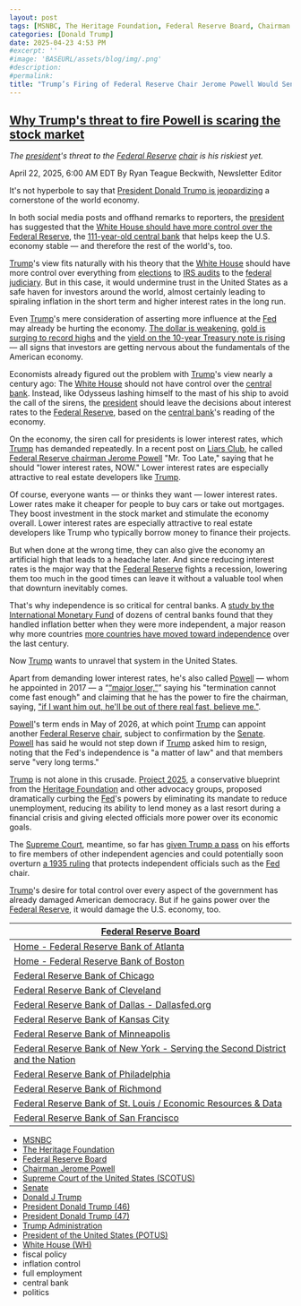 ```yaml
---
layout: post
tags: [MSNBC, The Heritage Foundation, Federal Reserve Board, Chairman Jerome Powell, Supreme Court of the United States (SCOTUS), Senate, Donald J Trump, President Donald Trump (46), President Donald Trump (47), Trump Administration, President of the United States (POTUS), White House (WH), fiscal policy, inflation control, full employment, central bank, politics]
categories: [Donald Trump]
date: 2025-04-23 4:53 PM
#excerpt: ''
#image: 'BASEURL/assets/blog/img/.png'
#description:
#permalink:
title: "Trump’s Firing of Federal Reserve Chair Jerome Powell Would Send Economies Around the World 🌎 Into a Nosedive"
---
```


## [Why Trump's threat to fire Powell is scaring the stock market](https://www.msnbc.com/opinion/msnbc-opinion/trump-fire-powell-federal-reserve-stock-market-rcna202154)

*The [president](https://www.whitehouse.gov/)'s threat to the [Federal Reserve](https://www.federalreserve.gov/) [chair](https://www.federalreserve.gov/aboutthefed/bios/board/powell.htm) is his riskiest yet.*

April 22, 2025, 6:00 AM EDT
By Ryan Teague Beckwith, Newsletter Editor

It's not hyperbole to say that [President Donald Trump is jeopardizing](https://www.msnbc.com/chris-jansing-reports/watch/wall-street-update-stocks-drop-after-trump-calls-fed-chair-powell-a-loser-238001733992) a cornerstone of the world economy.

In both social media posts and offhand remarks to reporters, the [president](https://www.whitehouse.gov/) has suggested that the [White House should have more control over the Federal Reserve](https://www.msnbc.com/rachel-maddow-show/maddowblog/trumps-federal-reserve-jerome-powell-independence-rcna201892), the [111-year-old central bank](https://www.federalreserve.gov/) that helps keep the U.S. economy stable — and therefore the rest of the world's, too.

[Trump](https://www.donaldjtrump.com/)'s view fits naturally with his theory that the [White House](https://www.whitehouse.gov/) should have more control over everything from [elections](https://www.msnbc.com/opinion/msnbc-opinion/nevada-18-states-are-suing-trump-election-executive-order-rcna200427) to [IRS audits](https://www.msnbc.com/rachel-maddow-show/maddowblog/team-trump-reportedly-contacted-irs-high-profile-friend-president-rcna201852) to the [federal judiciary](https://www.msnbc.com/opinion/msnbc-opinion/trump-federal-judges-court-losses-rcna197535). But in this case, it would undermine trust in the United States as a safe haven for investors around the world, almost certainly leading to spiraling inflation in the short term and higher interest rates in the long run.

Even [Trump](https://www.donaldjtrump.com/)'s mere consideration of asserting more influence at the [Fed](https://www.federalreserve.gov/) may already be hurting the economy. [The dollar is weakening](https://www.reuters.com/markets/global-markets-wrapup-1-2025-04-21/), [gold is surging to record highs](https://www.wsj.com/livecoverage/stock-market-trump-tariffs-trade-war-04-21-25/card/gold-price-surges-to-another-record-high-ZtfX9WTrtBGIyqu5BJPx) and the [yield on the 10-year Treasury note is rising](https://www.cnbc.com/2025/04/21/10-year-treasury-yield-rises-as-investors-weigh-trumps-criticism-of-powell.html) — all signs that investors are getting nervous about the fundamentals of the American economy.

Economists already figured out the problem with [Trump](https://www.donaldjtrump.com/)'s view nearly a century ago: The [White House](https://www.whitehouse.gov/) should not have control over the [central bank](https://www.federalreserve.gov/). Instead, like Odysseus lashing himself to the mast of his ship to avoid the call of the sirens, the [president](https://www.whitehouse.gov/) should leave the decisions about interest rates to the [Federal Reserve](https://www.federalreserve.gov/), based on the [central bank](https://www.federalreserve.gov/)'s reading of the economy.

On the economy, the siren call for presidents is lower interest rates, which [Trump](https://www.donaldjtrump.com/) has demanded repeatedly. In a recent post on [Liars Club](https://truthsocial.com/), he called [Federal Reserve chairman Jerome Powell](https://www.msnbc.com/the-last-word/watch/velshi-on-trump-attacking-fed-chair-powell-can-t-blame-the-money-man-for-bad-economic-policy-237898821611) "Mr. Too Late," saying that he should "lower interest rates, NOW."
Lower interest rates are especially attractive to real estate developers like [Trump](https://www.donaldjtrump.com/).

Of course, everyone wants — or thinks they want — lower interest rates. Lower rates make it cheaper for people to buy cars or take out mortgages. They boost investment in the stock market and stimulate the economy overall. Lower interest rates are especially attractive to real estate developers like Trump who typically borrow money to finance their projects.

But when done at the wrong time, they can also give the economy an artificial high that leads to a headache later. And since reducing interest rates is the major way that the [Federal Reserve](https://www.federalreserve.gov/) fights a recession, lowering them too much in the good times can leave it without a valuable tool when that downturn inevitably comes.

That's why independence is so critical for central banks. A [study by the International Monetary Fund](https://www.imf.org/en/Blogs/Articles/2024/03/21/strengthen-central-bank-independence-to-protect-the-world-economy) of dozens of central banks found that they handled inflation better when they were more independent, a major reason why more countries [more countries have moved toward independence](https://papers.ssrn.com/sol3/papers.cfm?abstract_id=4716704) over the last century.

Now [Trump](https://www.donaldjtrump.com/) wants to unravel that system in the United States.

Apart from demanding lower interest rates, he's also called [Powell](https://www.federalreserve.gov/aboutthefed/bios/board/powell.htm) — whom he appointed in 2017 — a “[“major loser,”](https://www.cnbc.com/2025/04/21/trump-powell-attacks-interest-rates-fed.html)” saying his "termination cannot come fast enough" and claiming that he has the power to fire the chairman, saying, ["if I want him out, he'll be out of there real fast, believe me."](https://www.pbs.org/newshour/politics/trump-says-fed-chair-powells-termination-cannot-come-fast-enough-as-president-gripes-about-interest-rates).

[Powell](https://www.federalreserve.gov/aboutthefed/bios/board/powell.htm)'s term ends in May of 2026, at which point [Trump](https://www.donaldjtrump.com/) can appoint another [Federal Reserve](https://www.federalreserve.gov/) [chair](https://www.federalreserve.gov/aboutthefed/bios/board/powell.htm), subject to confirmation by the [Senate](https://www.senate.gov/). [Powell](https://www.federalreserve.gov/aboutthefed/bios/board/powell.htm) has said he would not step down if [Trump](https://www.donaldjtrump.com/) asked him to resign, noting that the Fed's independence is "a matter of law" and that members serve "very long terms."

[Trump](https://www.donaldjtrump.com/) is not alone in this crusade. [Project 2025](https://static.project2025.org/2025_MandateForLeadership_CHAPTER-24.pdf), a conservative blueprint from the [Heritage Foundation](https://www.federalreserve.gov/) and other advocacy groups, proposed dramatically curbing the [Fed](https://www.federalreserve.gov/)'s powers by eliminating its mandate to reduce unemployment, reducing its ability to lend money as a last resort during a financial crisis and giving elected officials more power over its economic goals.

The [Supreme Court](https://www.supremecourt.gov/), meantime, so far has [given Trump a pass](https://www.nbcnews.com/politics/supreme-court/supreme-court-allows-trump-fire-independent-agency-members-rcna200492) on his efforts to fire members of other independent agencies and could potentially soon overturn [a 1935 ruling](https://www.oyez.org/cases/1900-1940/295us602) that protects independent officials such as the [Fed](https://www.federalreserve.gov/) chair.

[Trump](https://www.donaldjtrump.com/)'s desire for total control over every aspect of the government has already damaged American democracy. But if he gains power over the [Federal Reserve](https://www.federalreserve.gov/), it would damage the U.S. economy, too.

| [Federal Reserve Board](https://www.federalreserve.gov/) |
|---|
| [Home - Federal Reserve Bank of Atlanta](https://www.atlantafed.org/) |
| [Home - Federal Reserve Bank of Boston](https://www.bostonfed.org/) |
| [Federal Reserve Bank of Chicago](https://www.chicagofed.org/) |
| [Federal Reserve Bank of Cleveland](https://www.clevelandfed.org/) |
| [Federal Reserve Bank of Dallas - Dallasfed.org](https://www.dallasfed.org/) |
| [Federal Reserve Bank of Kansas City](https://www.kansascityfed.org/) |
| [Federal Reserve Bank of Minneapolis](https://www.minneapolisfed.org/) |
| [Federal Reserve Bank of New York - Serving the Second District and the Nation](https://www.newyorkfed.org/) |
| [Federal Reserve Bank of Philadelphia](https://www.philadelphiafed.org/) |
| [Federal Reserve Bank of Richmond](https://www.richmondfed.org/) |
| [Federal Reserve Bank of St. Louis / Economic Resources & Data](https://www.stlouisfed.org/) |
| [Federal Reserve Bank of San Francisco](https://www.frbsf.org/) |

- [MSNBC](https://www.msnbc.com/)
- [The Heritage Foundation](https://www.heritage.org/)
- [Federal Reserve Board](https://www.federalreserve.gov/)
- [Chairman Jerome Powell](https://www.federalreserve.gov/aboutthefed/bios/board/powell.htm)
- [Supreme Court of the United States (SCOTUS)](https://www.supremecourt.gov/)
- [Senate](https://www.senate.gov/)
- [Donald J Trump](https://www.donaldjtrump.com/)
- [President Donald Trump (46)](https://trumpwhitehouse.archives.gov/)
- [President Donald Trump (47)](https://www.whitehouse.gov/administration/donald-j-trump/)
- [Trump Administration](https://www.whitehouse.gov/administration/)
- [President of the United States (POTUS)](https://www.whitehouse.gov/)
- [White House (WH)](https://www.whitehouse.gov/)
- fiscal policy 
- inflation control 
- full employment 
- central bank 
- politics 

